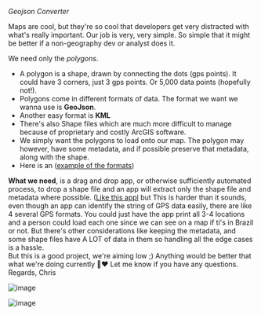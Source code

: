 *Geojson Converter*

Maps are cool, but they're so cool that developers get very distracted with what's really important. 
Our job is very, very simple. So simple that it might be better if a non-geography dev or analyst does it.

We need only the *polygons*. 

- A polygon is a shape, drawn by connecting the dots (gps points). It could have 3 corners, just 3 gps points. Or 5,000 data points (hopefully not!).
- Polygons come in different formats of data. The format we want we wanna use is **GeoJson**. 
- Another easy format is **KML**
- There's also Shape files which are much more difficult to manage because of proprietary and costly ArcGIS software.
- We simply want the polygons to load onto our map. The polygon may however, have some metadata, and if possible preserve that metadata, along with the shape.
- Here is an ([example of the formats](https://drive.google.com/drive/folders/1vBWcN2G2ByaEwRjLUQlDajLVIcmTxGXJ?usp=sharing))

**What we need**, is a drag and drop app, or otherwise sufficiently automated process, to drop a shape file and an app will extract only the shape file and metadata where possible. ([Like this appl](https://mygeodata.cloud/converter/kml-to-geojson) but 
This is harder than it sounds, even though an app can identify the string of GPS data easily, there are like 4 several GPS formats.  You could just have the app print all 3-4 locations and a person could load each one since we can see on a map if ti's in Brazil or not. But there's other considerations like keeping the metadata, and some shape files have A LOT of data in them so handling all the edge cases is a hassle.  
But this is a good project, we're aiming low ;)  Anything would be better that what we're doing currently 🌲️♥️
Let me know if you have any questions.
Regards, 
Chris

![image](https://github.com/user-attachments/assets/b38105be-1355-4819-b8fd-d7da7cce8688)


![image](https://github.com/user-attachments/assets/63c37a0c-bfed-463a-be2b-29a9d3e0bf3a)
